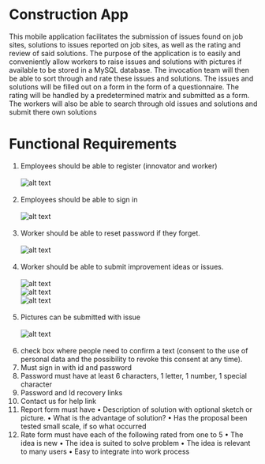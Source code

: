 # Construction App
This mobile application facilitates the submission of issues found on job sites, solutions to issues reported on job sites, as well as the rating and review of said solutions. The purpose of the application is to easily and conveniently allow workers to raise issues and solutions with pictures if available to be stored in a MySQL database. The invocation team will then be able to sort through and rate these issues and solutions. The issues and solutions will be filled out on a form in the form of a questionnaire. The rating will be handled by a predetermined matrix and submitted as a form. The workers will also be able to search through old issues and solutions and submit there own solutions


# Functional Requirements
1. Employees should be able to register (innovator and worker)<br /> <br />
![alt text](https://github.com/humbleguidant/ConstructionApp/blob/master/zublinAppPhotos/register.PNG?raw=true) <br /> <br />
2. Employees should be able to sign in <br /> <br />
![alt text](https://github.com/humbleguidant/ConstructionApp/blob/master/zublinAppPhotos/login.PNG?raw=true) <br /> <br />
3. Worker should be able to reset password if they forget. <br /> <br/>
![alt text](https://github.com/humbleguidant/ConstructionApp/blob/master/zublinAppPhotos/forgotPassword.PNG?raw=true) <br /> <br />
4. Worker should be able to submit improvement ideas or issues. <br /> <br />
![alt text](https://github.com/humbleguidant/ConstructionApp/blob/master/zublinAppPhotos/suggForm1.PNG?raw=true) <br />
![alt text](https://github.com/humbleguidant/ConstructionApp/blob/master/zublinAppPhotos/suggForm2.PNG?raw=true) <br />
![alt text](https://github.com/humbleguidant/ConstructionApp/blob/master/zublinAppPhotos/suggForm3.PNG?raw=true) <br /> <br />
5. Pictures can be submitted with issue <br /> <br/>
![alt text](https://github.com/humbleguidant/ConstructionApp/blob/master/zublinAppPhotos/suggForm4.PNG?raw=true) <br /> <br />
6. check box where people need to confirm a text (consent to the use of personal data
and the possibility to revoke this consent at any time).
7. Must sign in with id and password
8. Password must have at least 6 characters, 1 letter, 1 number, 1 special character
9. Password and Id recovery links
10. Contact us for help link
11. Report form must have
  • Description of solution with optional sketch or picture.
  • What is the advantage of solution?
  • Has the proposal been tested small scale, if so what occurred
12. Rate form must have each of the following rated from one to 5
  • The idea is new
  • The idea is suited to solve problem
  • The idea is relevant to many users
  • Easy to integrate into work process 

